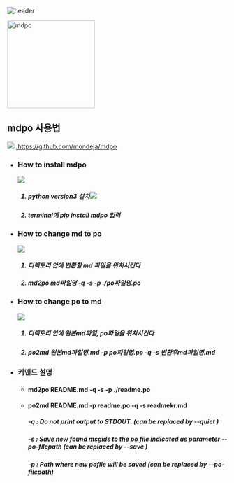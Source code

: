 ![header](https://capsule-render.vercel.app/api?type=wave&color=auto&height=250&section=header&text=mdpo%20&fontSize=90)

<img src="https://mondeja.github.io/mdpo/latest/_static/mdpo.png" width= "200px" alt = "mdpo" />
<p>
</p>
<h2>mdpo 사용법</h2>
<p>
</p>
<img src="https://img.shields.io/badge/mdpo 라이브러리--3178C6?style=flat&logo=로고이름&logoColor=white" />
<a href=":https://github.com/mondeja/mdpo">:https://github.com/mondeja/mdpo </a>
<p>
<p>
<ul>
<li><h3>How to install mdpo</h3></li>
<img src="https://img.shields.io/badge/설치방법--3178C6?style=flat&logo=로고이름&logoColor=white" /> 
<ol>
<h5><li> python version3 설치<img src="https://img.shields.io/badge/python-E34F26?style=flat&logo=python&logoColor=white" /></li>
<h5><li> terminal에  pip install mdpo 입력
</li>
</ol>
<p>
<p>
<li><h3>How to change md to po</h3></li>
<p>
<p>
<img src="https://img.shields.io/badge/실행방법--3178C6?style=flat&logo=로고이름&logoColor=white" /> 
<p>
<p>
<ol>
<h5><li>디렉토리 안에 변환할 md 파일을 위치시킨다
<h5><li>md2po md파일명 -q -s -p ./po파일명.po
</ol>
<p>
<p>
<li><h3>How to change po to md</h3></li>
<img src="https://img.shields.io/badge/실행방법--3178C6?style=flat&logo=로고이름&logoColor=white" /> 
<ol>
<h5><li>디렉토리 안에 원본md파일, po파일을 위치시킨다 </h5>
<h5><li>po2md 원본md파일명.md -p po파일명.po -q -s 변환후md파일명.md
</h5>
</ol>

<li><h3>커맨드 설명</h3></li>
<ul>
<h4><li>md2po README.md -q -s -p ./readme.po</li>
<h4><li>po2md README.md -p readme.po -q -s readmekr.md
</li>

<h5>
-q : Do not print output to STDOUT. (can be replaced by --quiet )
</h5>
<h5>
-s : Save new found msgids to the po file indicated as parameter --po-filepath (can be replaced by --save )
</h5>
<h5>
-p : Path where new pofile will be saved (can be replaced by --po-filepath)
</h5>
